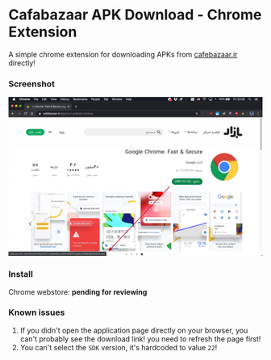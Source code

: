 # Cafabazaar APK Download - Chrome Extension
A simple chrome extension for downloading APKs from [cafebazaar.ir](https://cafebazaar.ir) directly!

### Screenshot

![screenshot](.screenshots/1.jpg)

### Install

Chrome webstore: **pending for reviewing**

### Known issues

1. If you didn't open the application page directly on your browser, you can't probably see the download link! you need to refresh the page first!
2. You can't select the `SDK` version, it's hardcoded to value `22`!
